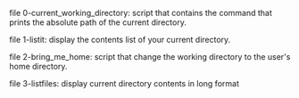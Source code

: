 file 0-current_working_directory: script that contains the command that prints the absolute path of the current directory.

file 1-listit: display the contents list of your current directory.

file 2-bring_me_home: script that change the working directory to the user's home directory.

file 3-listfiles: display current directory contents in long format